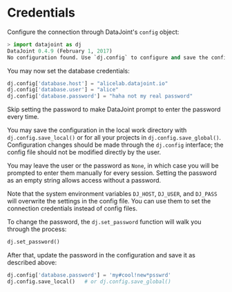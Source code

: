 # Credentials

Configure the connection through DataJoint's `config` object:

```python
> import datajoint as dj
DataJoint 0.4.9 (February 1, 2017)
No configuration found. Use `dj.config` to configure and save the configuration.
```

You may now set the database credentials:

```python
dj.config['database.host'] = "alicelab.datajoint.io"
dj.config['database.user'] = "alice"
dj.config['database.password'] = "haha not my real password"
```

Skip setting the password to make DataJoint prompt to enter the password every time.

You may save the configuration in the local work directory with
`dj.config.save_local()` or for all your projects in `dj.config.save_global()`.
Configuration changes should be made through the `dj.config` interface; the config file
should not be modified directly by the user.

You may leave the user or the password as `None`, in which case you will be prompted to
enter them manually for every session.
Setting the password as an empty string allows access without a password.

Note that the system environment variables `DJ_HOST`, `DJ_USER`, and `DJ_PASS` will
overwrite the settings in the config file.
You can use them to set the connection credentials instead of config files.

To change the password, the `dj.set_password` function will walk you through the
process:

```python
dj.set_password()
```

After that, update the password in the configuration and save it as described above:

```python
dj.config['database.password'] = 'my#cool!new*psswrd'
dj.config.save_local()   # or dj.config.save_global()
```
